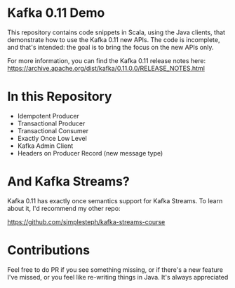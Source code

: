 # Kafka 0.11 Demo

This repository contains code snippets in Scala, using the Java clients, that demonstrate how to use the Kafka 0.11 new APIs. 
The code is incomplete, and that's intended: the goal is to bring the focus on the new APIs only. 


For more information, you can find the Kafka 0.11 release notes here: https://archive.apache.org/dist/kafka/0.11.0.0/RELEASE_NOTES.html

# In this Repository

- Idempotent Producer
- Transactional Producer
- Transactional Consumer
- Exactly Once Low Level
- Kafka Admin Client
- Headers on Producer Record (new message type)

# And Kafka Streams?

Kafka 0.11 has exactly once semantics support for Kafka Streams. To learn about it, I'd recommend my other repo:

https://github.com/simplesteph/kafka-streams-course 

# Contributions

Feel free to do PR if you see something missing, or if there's a new feature I've missed, or you feel like re-writing things in Java. It's always appreciated